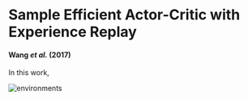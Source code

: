 # Sample Efficient Actor-Critic with Experience Replay
#### Wang *et al.* (2017)

In this work, 



![environments](fig1.PNG)
